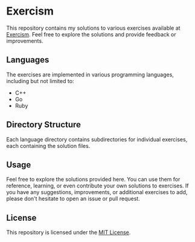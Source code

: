 # Exercism

This repository contains my solutions to various exercises available at [Exercism](https://exercism.org/). Feel free to explore the solutions and provide feedback or improvements.

## Languages

The exercises are implemented in various programming languages, including but not limited to:

- C++
- Go
- Ruby

## Directory Structure

Each language directory contains subdirectories for individual exercises, each containing the solution files.

## Usage

Feel free to explore the solutions provided here. You can use them for reference, learning, or even contribute your own solutions to exercises. If you have any suggestions, improvements, or additional exercises to add, please don't hesitate to open an issue or pull request.

## License

This repository is licensed under the [MIT License](LICENSE).
